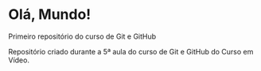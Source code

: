 # Olá, Mundo!
 Primeiro repositório do curso de Git e GitHub

Repositório criado durante a 5ª aula do curso de Git e GitHub do Curso em Vídeo.